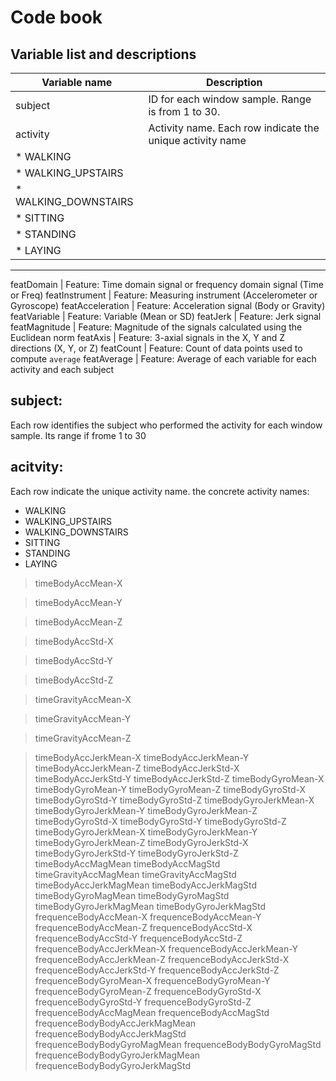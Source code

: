 # Code book


## Variable list and descriptions
Variable name    | Description
-----------------|------------
subject          | ID for each window sample. Range is from 1 to 30.
activity         | Activity name. Each row indicate the unique activity name
|* WALKING
|* WALKING_UPSTAIRS
|* WALKING_DOWNSTAIRS
|* SITTING
|* STANDING
|* LAYING
------------------------------
featDomain       | Feature: Time domain signal or frequency domain signal (Time or Freq)
featInstrument   | Feature: Measuring instrument (Accelerometer or Gyroscope)
featAcceleration | Feature: Acceleration signal (Body or Gravity)
featVariable     | Feature: Variable (Mean or SD)
featJerk         | Feature: Jerk signal
featMagnitude    | Feature: Magnitude of the signals calculated using the Euclidean norm
featAxis         | Feature: 3-axial signals in the X, Y and Z directions (X, Y, or Z)
featCount        | Feature: Count of data points used to compute `average`
featAverage      | Feature: Average of each variable for each activity and each subject

## subject:
  Each row identifies the subject who performed the activity for each window sample.
  Its range if frome 1 to 30

## acitvity:
  Each row indicate the unique activity name.
  the concrete activity names:

* WALKING
* WALKING_UPSTAIRS
* WALKING_DOWNSTAIRS
* SITTING
* STANDING
* LAYING
  
> timeBodyAccMean-X

> timeBodyAccMean-Y

> timeBodyAccMean-Z

> timeBodyAccStd-X

> timeBodyAccStd-Y

> timeBodyAccStd-Z

> timeGravityAccMean-X

> timeGravityAccMean-Y

> timeGravityAccMean-Z

> timeBodyAccJerkMean-X
> timeBodyAccJerkMean-Y
> timeBodyAccJerkMean-Z
> timeBodyAccJerkStd-X
> timeBodyAccJerkStd-Y
> timeBodyAccJerkStd-Z
> timeBodyGyroMean-X
> timeBodyGyroMean-Y
> timeBodyGyroMean-Z
> timeBodyGyroStd-X
> timeBodyGyroStd-Y
> timeBodyGyroStd-Z
> timeBodyGyroJerkMean-X
> timeBodyGyroJerkMean-Y
> timeBodyGyroJerkMean-Z
> timeBodyGyroStd-X
> timeBodyGyroStd-Y
> timeBodyGyroStd-Z
> timeBodyGyroJerkMean-X
> timeBodyGyroJerkMean-Y
> timeBodyGyroJerkMean-Z
> timeBodyGyroJerkStd-X
> timeBodyGyroJerkStd-Y
> timeBodyGyroJerkStd-Z
> timeBodyAccMagMean
> timeBodyAccMagStd
> timeGravityAccMagMean
> timeGravityAccMagStd
> timeBodyAccJerkMagMean
> timeBodyAccJerkMagStd
> timeBodyGyroMagMean
> timeBodyGyroMagStd
> timeBodyGyroJerkMagMean
> timeBodyGyroJerkMagStd
> frequenceBodyAccMean-X
> frequenceBodyAccMean-Y
> frequenceBodyAccMean-Z
> frequenceBodyAccStd-X
> frequenceBodyAccStd-Y
> frequenceBodyAccStd-Z
> frequenceBodyAccJerkMean-X
> frequenceBodyAccJerkMean-Y
> frequenceBodyAccJerkMean-Z
> frequenceBodyAccJerkStd-X
> frequenceBodyAccJerkStd-Y
> frequenceBodyAccJerkStd-Z
> frequenceBodyGyroMean-X
> frequenceBodyGyroMean-Y
> frequenceBodyGyroMean-Z
> frequenceBodyGyroStd-X
> frequenceBodyGyroStd-Y
> frequenceBodyGyroStd-Z
> frequenceBodyAccMagMean
> frequenceBodyAccMagStd
> frequenceBodyBodyAccJerkMagMean
> frequenceBodyBodyAccJerkMagStd
> frequenceBodyBodyGyroMagMean
> frequenceBodyBodyGyroMagStd
> frequenceBodyBodyGyroJerkMagMean
> frequenceBodyBodyGyroJerkMagStd


